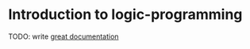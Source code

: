 # Introduction to logic-programming

TODO: write [great documentation](http://jacobian.org/writing/what-to-write/)
